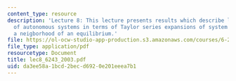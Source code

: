 ```yaml
---
content_type: resource
description: 'Lecture 8: This lecture presents results which describe local behavior
  of autonomous systems in terms of Taylor series expansions of system equations in
  a neigborhood of an equilibrium.'
file: https://ol-ocw-studio-app-production.s3.amazonaws.com/courses/6-243j-dynamics-of-nonlinear-systems-fall-2003/da3ee58a1bcd2becd6920e201eeea7b1_lec8_6243_2003.pdf
file_type: application/pdf
resourcetype: Document
title: lec8_6243_2003.pdf
uid: da3ee58a-1bcd-2bec-d692-0e201eeea7b1
---
```


